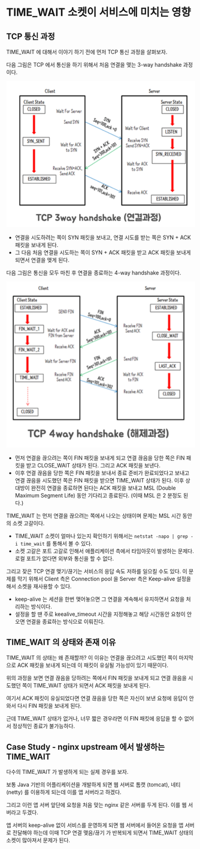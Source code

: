 # TIME_WAIT 소켓이 서비스에 미치는 영향

## TCP 통신 과정

TIME_WAIT 에 대해서 이야기 하기 전에 먼저  TCP 통신 과정을 살펴보자.

다음 그림은 TCP 에서 통신을 하기 위해서 처음 연결을 맺는 3-way handshake 과정이다.

![스크린샷 2022-02-23 오후 10.43.09.png](./3_way_handshake.png)

- 연결을 시도하려는 쪽이 SYN 패킷을 보내고, 연결 시도를 받는 쪽은 SYN + ACK 패킷을 보내게 된다.
- 그 다음 처음 연결을 시도하는 쪽이 SYN + ACK 패킷을 받고 ACK 패킷을 보내게 되면서 연결을 맺게 된다.

다음 그림은 통신을 모두 마친 후 연결을 종료하는 4-way handshake 과정이다.

![스크린샷 2022-02-23 오후 10.43.14.png](./4_way_handshake.png)

- 먼저 연결을 끊으려는 쪽이 FIN 패킷을 보내게 되고 연결 끊음을 당한 쪽은 FIN 패킷을 받고 CLOSE_WAIT 상태가 된다. 그리고 ACK 패킷을 보낸다.
- 이후 연결 끊음을 당한 쪽은 FIN 패킷을 보내서 종료 준비가 완료되었다고 보내고 연결 끊음을 시도했던 쪽은 FIN 패킷을 받으면 TIME_WAIT 상태가 된다. 이후 상대방이 완전히 연결을 종료하면 된다는 ACK 패킷을 보내고 MSL (Double Maximum Segment Life) 동안 기다리고 종료된다. (이때 MSL 은 2 분정도 된다.)

TIME_WAIT 는 먼저 연결을 끊으려는 쪽에서 나오는 상태이며 문제는 MSL 시간 동안의 소켓 고갈이다.

- TIME_WAIT 소켓이 얼마나 있는지 확인하기 위해서는 ``netstat -napo | grep -i time_wait`` 를 통해서 볼 수 있다.
- 소켓 고갈은 포트 고갈로 인해서 애플리케이션 측에서 타임아웃이 발생하는 문제다. 로컬 포트가 없다면 외부와 통신을 할 수 없다.

그리고 잦은 TCP 연결 맺기/끊기는 서비스의 응답 속도 저하를 일으킬 수도 있다. 이 문제를 막기 위해서 Client 측은 Connection pool 을 Server 측은 Keep-alive 설정을 해서 소켓을 재사용할 수 있다.

- keep-alive 는 세션을 한번 맺어놓으면 그 연결을 계속해서 유지하면서 요청을 처리하는 방식이다.
- 설정을 할 땐 주로 keealive_timeout 시간을 지정해놓고 해당 시간동안 요청이 안오면 연결을 종료하는 방식으로 이뤄진다.

## TIME_WAIT 의 상태와 존재 이유

TIME_WAIT 의 상태는 왜 존재할까? 이 이유는 연결을 끊으려고 시도했던 쪽이 마지막으로 ACK 패킷을 보내게 되는데 이 패킷이 유실될 가능성이 있기 때문이다.

위의 과정을 보면 연결 끊음을 당하려는 쪽에서 FIN 패킷을 보내게 되고 연결 끊음을 시도했던 쪽이 TIME_WAIT 상태가 되면서 ACK 패킷을 보내게 된다.

여기서 ACK 패킷이 유실되었다면 연결 끊음을 당한 쪽은 자신이 보낸 요청에 응답이 안와서 다시 FIN 패킷을 보내게 된다.

근데 TIME_WAIT 상태가 없거나, 너무 짧은 경우라면 이 FIN 패킷에 응답을 할 수 없어서 정상적인 종료가 불가능하다.

## Case Study - nginx upstream 에서 발생하는 TIME_WAIT

다수의 TIME_WAIT 가 발생하게 되는 실제 경우를 보자.

보통 Java 기반의 어플리케이션을 개발하게 되면 웹 서버로 톰캣 (tomcat), 네티 (netty) 를 이용하게 되는데 이를 앱 서버라고 하겠다.

그리고 이런 앱 서버 앞단에 요청을 처음 맞는 nginx 같은 서버를 두게 된다. 이를 웹 서버라고 두겠다.

앱 서버의 keep-alive 없이 서비스를 운영하게 되면 웹 서버에서 들어온 요청을 앱 서버로 전달해야 하는데 이때 TCP 연결 맺음/끊기 가 반복되게 되면서 TIME_WAIT 상태의 소켓이 많아져서 문제가 된다.